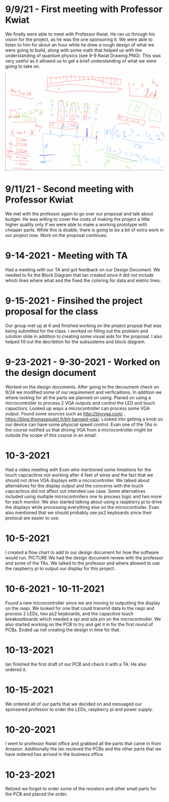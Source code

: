 # 9/9/21 - First meeting with Professor Kwiat

We finally were able to meet with Professor Kwiat. He ran us through his vision for the project, as he was the one sponsoring it. We were able to listen to him for about an hour
while he drew a rough design of what we were going to build, along with some math that helped us with the understanding of quantum physics (see 9-9 Kwiat Drawing.PNG). This was
very useful as it allowed us to get a brief understanding of what we were going to take on.

![](9-9_Kwiat_Drawing.PNG)

# 9/11/21 - Second meeting with Professor Kwiat

We met with the professor again to go over our proposal and talk about budget. He was willing to cover the costs of making the project a little higher quality only if we were 
able to make a working prototype with cheaper parts. While this is doable, there is going to be a bit of extra work in our project now. Work on the proposal continues.


# 9-14-2021 - Meeting with TA
Had a meeting with our TA and got feedback on our Design Document. We needed to fix the Block Diagram that Ian created since it did not include which lines where what and the fixed the coloring for data and eletric lines.

# 9-15-2021 - Finsihed the project proposal for the class
Our group met up at 6 and finished working on the project propsal that was being submitted for the class. I worked on filling out the problem and solution slide in addition to creating some visual aids for the proposal. I also helped fill out the decribtion for the subsustems and block diagram.

# 9-23-2021 - 9-30-2021 - Worked on the design document
Worked on the design documents. After going to the decoument check on 9/24 we modified some of our requirement and verficaitions. In addition we where looking for all the parts we planned on using. Planed on using a microcontroller to process 2 VGA outputs and control the LED and touch capactiors. Looked up ways a microcontroller can process some VGA output. Found some sources such as http://tinyvga.com/ , https://blog.thomaspoulet.fr/bit-banged-vga/. Looked into getting a knob so our device can have some physcial speed control. Evan one of the TAs in the course notified us that driving VGA from a microcontroller might be outside the scope of this course in an email.

# 10-3-2021
Had a video meeting with Evan who mentioned some limiations for the touch capcactiros not working after 4 feet of wires and the fact that we should not drive VGA displays with a microcontroller. We talked about alternatives for the display output and the concerns with the touch capcactiros did not affect out intended use case. Some alternatives included using multiple microcontrollers one to process logic and two more for each monitor. We also started talking about using a raspberry pi to drive the displays while processing everything else on the microcontroller. Evan also mentioned that we should probably use ps2 keyboards since their protocal are easier to use.

# 10-5-2021
I created a flow chart to add to our design document for how the software would run. 
PICTURE
We had the design document review with the professor and some of the TAs. We talked to the professor and where allowed to use the raspberry pi to output our display for this project.

# 10-6-2021 - 10-11-2021
Found a new microcontroller since we are moving to outputting the display on the raspi. We looked for one that could transmit data to the raspi and process 2 LEDs, two ps2 keyboards, and the capacitive touch breakoutboards which needed a spi and sda pin on the microcontroller. We also started working on the PCB to try and get it in for the first round of PCBs. Ended up not creating the design in time for that.

# 10-13-2021
Ian finished the first draft of our PCB and check it with a TA. He also ordered it.

# 10-15-2021
We ordered all of our parts that we decided on and messaged our sponsered professor to order the LEDs, raspberry pi and power supply.

# 10-20-2021
I went to professor Kwiat office and grabbed all the parts that came in from Amazon. Additionally the Ian recieved the PCBs and the other parts that we have ordered has arrived in the business office.

# 10-23-2021
Relized we forgot to order some of the resistors and other small parts for the PCB and placed the order.
